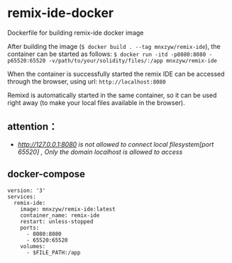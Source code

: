 # remix-ide-docker
Dockerfile for building remix-ide docker image

After building the image (`$ docker build . --tag mnxzyw/remix-ide`), the container can be started as follows:
`$ docker run -itd -p8080:8080 -p65520:65520 -v/path/to/your/solidity/files/:/app mnxzyw/remix-ide`

When the container is successfully started the remix IDE can be accessed through the browser, using url:
`http://localhost:8080` 

Remixd is automatically started in the same container, so it can be used right away (to make your local files available in the browser).

## attention：
- *http://127.0.0.1:8080 is not allowed to connect local filesystem[port 65520] , Only the domain localhost is allowed to access*

## docker-compose
```
version: '3'
services:
  remix-ide:
    image: mnxzyw/remix-ide:latest
    container_name: remix-ide
    restart: unless-stopped
    ports:
      - 8080:8080
      - 65520:65520
    volumes:
      - $FILE_PATH:/app
```
